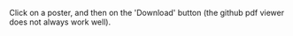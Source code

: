 Click on a poster, and then on the 'Download' button (the github pdf viewer does not always work well).
